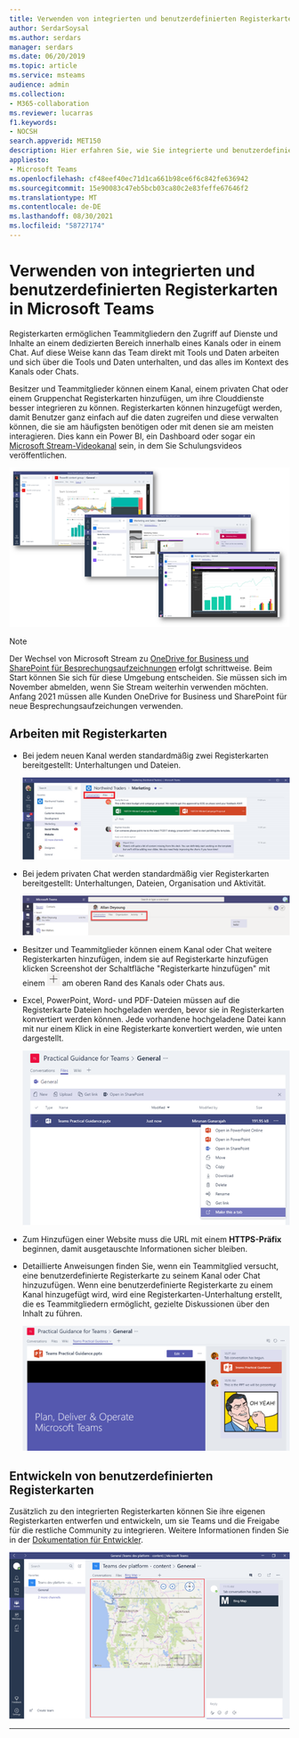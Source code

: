 ```yaml
---
title: Verwenden von integrierten und benutzerdefinierten Registerkarten in Microsoft Teams
author: SerdarSoysal
ms.author: serdars
manager: serdars
ms.date: 06/20/2019
ms.topic: article
ms.service: msteams
audience: admin
ms.collection:
- M365-collaboration
ms.reviewer: lucarras
f1.keywords:
- NOCSH
search.appverid: MET150
description: Hier erfahren Sie, wie Sie integrierte und benutzerdefinierte Registerkarten verwenden können, um Funktionen wie Unterhaltungen, Dateien, Karten usw. einzubeziehen.
appliesto:
- Microsoft Teams
ms.openlocfilehash: cf48eef40ec71d1ca661b98ce6f6c842fe636942
ms.sourcegitcommit: 15e90083c47eb5bcb03ca80c2e83feffe67646f2
ms.translationtype: MT
ms.contentlocale: de-DE
ms.lasthandoff: 08/30/2021
ms.locfileid: "58727174"
---
```

# <a name="use-built-in-and-custom-tabs-in-microsoft-teams"></a>Verwenden von integrierten und benutzerdefinierten Registerkarten in Microsoft Teams

Registerkarten ermöglichen Teammitgliedern den Zugriff auf Dienste und Inhalte an einem dedizierten Bereich innerhalb eines Kanals oder in einem Chat. Auf diese Weise kann das Team direkt mit Tools und Daten arbeiten und sich über die Tools und Daten unterhalten, und das alles im Kontext des Kanals oder Chats.

Besitzer und Teammitglieder können einem Kanal, einem privaten Chat oder einem Gruppenchat Registerkarten hinzufügen, um ihre Clouddienste besser integrieren zu können. Registerkarten können hinzugefügt werden, damit Benutzer ganz einfach auf die daten zugreifen und diese verwalten können, die sie am häufigsten benötigen oder mit denen sie am meisten interagieren. Dies kann ein Power BI, ein Dashboard oder sogar ein [Microsoft Stream-Videokanal](https://go.microsoft.com/fwlink/?linkid=855785) sein, in dem Sie Schulungsvideos veröffentlichen.

![Drei Screenshots mit verschiedenen Inhalten von Registerkarten](media/Use_built-in_and_custom_tabs_in_Microsoft_Teams_image4.png)

>[!Note]
> Der Wechsel von Microsoft Stream zu [OneDrive for Business und SharePoint für Besprechungsaufzeichnungen](tmr-meeting-recording-change.md) erfolgt schrittweise. Beim Start können Sie sich für diese Umgebung entscheiden. Sie müssen sich im November abmelden, wenn Sie Stream weiterhin verwenden möchten. Anfang 2021 müssen alle Kunden OneDrive for Business und SharePoint für neue Besprechungsaufzeichungen verwenden.

## <a name="work-with-tabs"></a>Arbeiten mit Registerkarten

- Bei jedem neuen Kanal werden standardmäßig zwei Registerkarten bereitgestellt: Unterhaltungen und Dateien.

    ![Screenshot des Abschnitts „Unterhaltung“ des Teams „Marketing“](media/Use_built-in_and_custom_tabs_in_Microsoft_Teams_image1.png)
- Bei jedem privaten Chat werden standardmäßig vier Registerkarten bereitgestellt: Unterhaltungen, Dateien, Organisation und Aktivität.

    ![Screenshot der Registerkarten in einem Chat](media/Use_built-in_and_custom_tabs_add_tabs_to_a_chat.png)

- Besitzer und Teammitglieder können einem Kanal oder Chat weitere  Registerkarten hinzufügen, indem sie auf Registerkarte hinzufügen klicken Screenshot der Schaltfläche "Registerkarte hinzufügen" mit einem ![ +-Zeichen.](media/Use_built-in_and_custom_tabs_add_a_tab_button.png) am oberen Rand des Kanals oder Chats aus.

- Excel, PowerPoint, Word- und PDF-Dateien müssen auf  die Registerkarte Dateien hochgeladen werden, bevor sie in Registerkarten konvertiert werden können. Jede vorhandene hochgeladene Datei kann mit nur einem Klick in eine Registerkarte konvertiert werden, wie unten dargestellt.

    ![Screenshot der Registerkarte „Dateien“ mit ausgewählter PowerPoint-Datei](media/Use_built-in_and_custom_tabs_in_Microsoft_Teams_image2.png)

- Zum Hinzufügen einer Website muss die URL mit einem **HTTPS-Präfix** beginnen, damit ausgetauschte Informationen sicher bleiben.

- Detaillierte Anweisungen finden Sie, wenn ein Teammitglied versucht, eine benutzerdefinierte Registerkarte zu seinem Kanal oder Chat hinzuzufügen. Wenn eine benutzerdefinierte Registerkarte zu  einem Kanal hinzugefügt wird, wird eine Registerkarten-Unterhaltung erstellt, die es Teammitgliedern ermöglicht, gezielte Diskussionen über den Inhalt zu führen.

    ![Screenshot einer benutzerdefinierten Registerkarte mit einer Registerkarten-Unterhaltung auf der rechten Seite](media/Use_built-in_and_custom_tabs_in_Microsoft_Teams_image3.png)

## <a name="develop-custom-tabs"></a>Entwickeln von benutzerdefinierten Registerkarten

Zusätzlich zu den integrierten Registerkarten können Sie ihre eigenen Registerkarten entwerfen und entwickeln, um sie Teams und die Freigabe für die restliche Community zu integrieren. Weitere Informationen finden Sie in der [Dokumentation für Entwickler](/microsoftteams/platform/tabs/what-are-tabs).

![Screenshot einer benutzerdefinierten Beispielregisterkarte in Microsoft Teams](media/Use_built-in_and_custom_tabs_in_Microsoft_Teams_image5.png)

---
